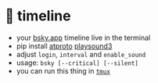# 🦋 timeline
- your [bsky.app](https://bsky.app/) timeline live in the terminal
- pip install [atproto](https://github.com/MarshalX/atproto) [playsound3](https://github.com/sjmikler/playsound3)
- adjust `login`, `interval` and `enable_sound`
- usage: `bsky [--critical] [--silent]`
- you can run this thing in [`tmux`](https://tmux.github.io/)
